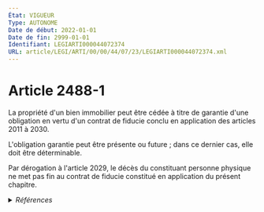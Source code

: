 ```yaml
---
État: VIGUEUR
Type: AUTONOME
Date de début: 2022-01-01
Date de fin: 2999-01-01
Identifiant: LEGIARTI000044072374
URL: article/LEGI/ARTI/00/00/44/07/23/LEGIARTI000044072374.xml
---
```


<h1>Article 2488-1</h1>

La propriété d'un bien immobilier peut être cédée à titre de garantie d'une
obligation en vertu d'un contrat de fiducie conclu en application des articles
2011 à 2030.<br />

L'obligation garantie peut être présente ou future ; dans ce dernier cas, elle
doit être déterminable.<br />

Par dérogation à l'article 2029, le décès du constituant personne physique ne
met pas fin au contrat de fiducie constitué en application du présent chapitre.


<details>
  <summary><em>Références</em></summary>

  <h2>Articles faisant référence à l'article</h2>
  
  <ul>
    <li>
      <a href="https://legal.tricoteuses.fr//redirection/LEGIARTI000019288926?vers=git&vers=legifrance">Code civil - article 2029 AUTONOME VIGUEUR, en vigueur depuis le 2009-02-01</a> CITATION cible
    </li>
    <li>
      <a href="https://legal.tricoteuses.fr//redirection/LEGIARTI000006445513?vers=git&vers=legifrance">Code civil - article 2029 AUTONOME TRANSFERE, en vigueur du 1804-03-21 au 2006-03-24</a> CITATION cible
    </li>
    <li>
      <a href="https://legal.tricoteuses.fr//redirection/LEGIARTI000006445337?vers=git&vers=legifrance">Code civil - article 2011 AUTONOME TRANSFERE, en vigueur du 1804-03-21 au 2006-03-24</a> CITATION cible
    </li>
    <li>
      <a href="https://legal.tricoteuses.fr//redirection/LEGIARTI000006445514?vers=git&vers=legifrance">Code civil - article 2029 AUTONOME MODIFIE, en vigueur du 2007-02-21 au 2009-02-01</a> CITATION cible
    </li>
    <li>
      <a href="https://legal.tricoteuses.fr//redirection/LEGIARTI000006445338?vers=git&vers=legifrance">Code civil - article 2011 AUTONOME VIGUEUR, en vigueur depuis le 2007-02-21</a> CITATION cible
    </li>
    <li>
      <a href="https://legal.tricoteuses.fr//redirection/LEGIARTI000044045560?vers=git&vers=legifrance">Ordonnance n° 2021-1192 du 15 septembre 2021 portant réforme du droit des sûretés - article 25 ENTIEREMENT_MODIF</a> MODIFIE source
    </li>
  </ul>
  
  <h2>Références faites par l'article</h2>
  
  <ul>
    <li>
      2021-09-15 MODIFIE cible <a href="https://legal.tricoteuses.fr//redirection/LEGIARTI000044045560?vers=git&vers=legifrance">Ordonnance n° 2021-1192 du 15 septembre 2021 portant réforme du droit des sûretés - article 25 ENTIEREMENT_MODIF</a>
    </li>
    <li>
      2999-01-01 CITATION source <a href="https://legal.tricoteuses.fr//redirection/LEGIARTI000006445337?vers=git&vers=legifrance">Code civil - article 2011 AUTONOME TRANSFERE, en vigueur du 1804-03-21 au 2006-03-24</a>
    </li>
    <li>
      2999-01-01 CITATION source <a href="https://legal.tricoteuses.fr//redirection/LEGIARTI000006445513?vers=git&vers=legifrance">Code civil - article 2029 AUTONOME TRANSFERE, en vigueur du 1804-03-21 au 2006-03-24</a>
    </li>
    <li>
      2999-01-01 CITATION cible <a href="https://legal.tricoteuses.fr//redirection/LEGIARTI000020639378?vers=git&vers=legifrance">Code civil - article 2488-5 AUTONOME VIGUEUR, en vigueur depuis le 2009-05-14</a>
    </li>
  </ul>
</details>
